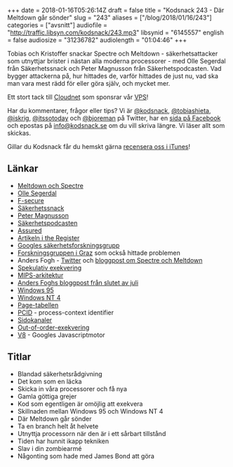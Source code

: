 +++
date = 2018-01-16T05:26:14Z
draft = false
title = "Kodsnack 243 - Där Meltdown går sönder"
slug = "243"
aliases = ["/blog/2018/01/16/243"]
categories = ["avsnitt"]
audiofile = "http://traffic.libsyn.com/kodsnack/243.mp3"
libsynid = "6145557"
english = false
audiosize = "31236782"
audiolength = "01:04:46"
+++

Tobias och Kristoffer snackar Spectre och Meltdown - säkerhetsattacker som utnyttjar brister i nästan alla moderna processorer - med Olle Segerdal från Säkerhetssnack och Peter Magnusson från Säkerhetspodcasten. Vad bygger attackerna på, hur hittades de, varför hittades de just nu, vad ska man vara mest rädd för eller göra själv, och mycket mer.

Ett stort tack till [Cloudnet](http://www.cloudnet.se) som sponsrar vår [VPS](http://en.wikipedia.org/wiki/Virtual_private_server)!

Har du kommentarer, frågor eller tips? Vi är [@kodsnack](https://www.twitter.com/kodsnack), [@tobiashieta](https://www.twitter.com/tobiashieta), [@iskrig](https://www.twitter.com/iskrig), [@itssotoday](https://twitter.com/itssotoday) och [@bjoreman](https://www.twitter.com/bjoreman) på Twitter, har en [sida på Facebook](https://www.facebook.com/kodsnack) och epostas på [info@kodsnack.se](mailto:info@kodsnack.se) om du vill skriva längre. Vi läser allt som skickas.

Gillar du Kodsnack får du hemskt gärna [recensera oss i iTunes](http://itunes.apple.com/se/podcast/kodsnack/id561631498?l=en)!

## Länkar ##
* [Meltdown och Spectre](https://spectreattack.com/)
* [Olle Segerdal](https://twitter.com/nxsolle)
* [F-secure](https://www.f-secure.com/sv_SE/f-secure)
* [Säkerhetssnack](https://www.f-secure.com/sv_SE/web/business_se/our-approach/sakerhetssnack)
* [Peter Magnusson](https://twitter.com/blaufish_)
* [Säkerhetspodcasten](http://sakerhetspodcasten.se/)
* [Assured](http://www.assured.se/)
* [Artikeln i the Register](https://www.theregister.co.uk/2018/01/02/intel_cpu_design_flaw/)
* [Googles säkerhetsforskningsgrupp](https://googleprojectzero.blogspot.se/)
* [Forskningsgruppen i Graz](https://www.iaik.tugraz.at/) som också hittade problemen
* Anders Fogh - [Twitter](https://twitter.com/anders_fogh) och [bloggpost om Spectre och Meltdown](https://cyber.wtf/2018/01/05/behind-the-scene-of-a-bug-collision/)
* [Spekulativ exekvering](https://en.wikipedia.org/wiki/Speculative_execution)
* [MIPS-arkitektur](https://en.wikipedia.org/wiki/MIPS_architecture)
* [Anders Foghs bloggpost från slutet av juli](https://cyber.wtf/2017/07/28/negative-result-reading-kernel-memory-from-user-mode/)
* [Windows 95](https://en.wikipedia.org/wiki/Windows_95)
* [Windows NT 4](https://en.wikipedia.org/wiki/Windows_NT_4.0)
* [Page-tabellen](https://en.wikipedia.org/wiki/Page_table)
* [PCID](https://en.wikipedia.org/wiki/Translation_lookaside_buffer#PCID) - process-context identifier
* [Sidokanaler](https://en.wikipedia.org/wiki/Side-channel_attack)
* [Out-of-order-exekvering](https://en.wikipedia.org/wiki/Out-of-order_execution)
* [V8](https://en.wikipedia.org/wiki/Chrome_V8) - Googles Javascriptmotor

## Titlar ##
* Blandad säkerhetsrådgivning
* Det kom som en läcka
* Skicka in våra processorer och få nya
* Gamla göttiga grejer
* Kod som egentligen är omöjlig att exekvera
* Skillnaden mellan Windows 95 och Windows NT 4
* Där Meltdown går sönder
* Ta en branch helt åt helvete
* Utnyttja processorn när den är i ett sårbart tillstånd
* Tiden har hunnit ikapp tekniken
* Slav i din zombiearmé
* Någonting som hade med James Bond att göra